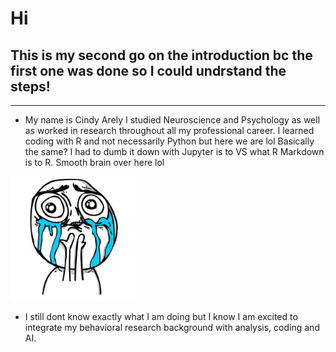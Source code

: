 # Hi 
## **This is my second go on the introduction bc the first one was done so I could undrstand the steps!**
---
- My name is Cindy Arely 
I studied Neuroscience and Psychology as well as worked in research throughout all my professional career.
I learned coding with R and not necessarily Python but here we are lol Basically the same? I had to dumb it down with Jupyter is to VS what R Markdown is to R. Smooth brain over here lol
<img src="Derp-happy-crying-meme-2.jpg" alt="Crying Meme" width="200"/>  


- I still dont know exactly what I am doing but I know I am excited to integrate my behavioral research background with analysis, coding and AI.




